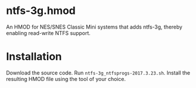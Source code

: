 # ntfs-3g.hmod
An HMOD for NES/SNES Classic Mini systems that adds ntfs-3g, thereby enabling read-write NTFS support.

# Installation

Download the source code. Run `ntfs-3g_ntfsprogs-2017.3.23.sh`. Install the resulting HMOD file using the tool of your choice.
